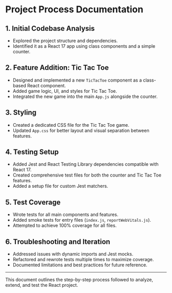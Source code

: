 # Project Process Documentation

## 1. Initial Codebase Analysis

- Explored the project structure and dependencies.
- Identified it as a React 17 app using class components and a simple counter.

## 2. Feature Addition: Tic Tac Toe

- Designed and implemented a new `TicTacToe` component as a class-based React component.
- Added game logic, UI, and styles for Tic Tac Toe.
- Integrated the new game into the main `App.js` alongside the counter.

## 3. Styling

- Created a dedicated CSS file for the Tic Tac Toe game.
- Updated `App.css` for better layout and visual separation between features.

## 4. Testing Setup

- Added Jest and React Testing Library dependencies compatible with React 17.
- Created comprehensive test files for both the counter and Tic Tac Toe features.
- Added a setup file for custom Jest matchers.

## 5. Test Coverage

- Wrote tests for all main components and features.
- Added smoke tests for entry files (`index.js`, `reportWebVitals.js`).
- Attempted to achieve 100% coverage for all files.

## 6. Troubleshooting and Iteration

- Addressed issues with dynamic imports and Jest mocks.
- Refactored and rewrote tests multiple times to maximize coverage.
- Documented limitations and best practices for future reference.

---

This document outlines the step-by-step process followed to analyze, extend, and test the React project.
